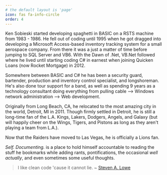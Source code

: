 ```yaml
---
# the default layout is 'page'
icon: fas fa-info-circle
order: 4
---
```


Ken Sobieski started developing spaghetti in BASIC on a RSTS machine from 1983 - 1986. He fell out of coding until 1995 when he got dragged into developing a Microsoft Access-based inventory tracking system for a small aerospace company. From there it was a just a matter of time before jumping to SQL Server and VB6. With the Dawn of .Net, VB.Net followed where he lived until starting coding C# in earnest when joining Quicken Loans (now Rocket Mortgage) in 2012.

Somewhere between BASIC and C# he has been a security guard, bartender, production and inventory control specialist, and longshoreman. He's also done tour support for a band, as well as spending 9 years as a technology consultant doing everything from pulling cable --> Windows network administration --> Web development.

Originally from Long Beach, CA, he relocated to the most amazing city in the world, Detroit, MI in 2011. Though firmly settled in Detroit, he is still a long-time fan of the L.A. Kings, Lakers, Dodgers, Angels, and Galaxy (but will happily cheer on the Wings, Tigers, and Pistons as long as they aren't playing a team from L.A.).

Now that the Raiders have moved to Las Vegas, he is officially a Lions fan.

*Self. Documenting.* is a place to hold himself accountable to reading the stuff he bookmarks while adding rants, pontifications, the occasional *well actually*, and even sometimes some useful thoughts.

> I like clean code 'cause it cannot lie.
> ~ [Steven A. Lowe](https://www.linkedin.com/in/nov8r)
